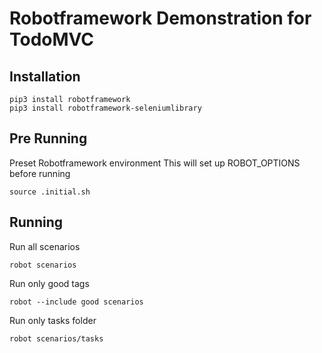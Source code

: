 # Robotframework Demonstration for TodoMVC

## Installation

```
pip3 install robotframework
pip3 install robotframework-seleniumlibrary
```

## Pre Running

Preset Robotframework environment
This will set up ROBOT_OPTIONS before running

```
source .initial.sh
```

## Running

Run all scenarios

```
robot scenarios
```

Run only good tags

```
robot --include good scenarios
```

Run only tasks folder

```
robot scenarios/tasks
```
